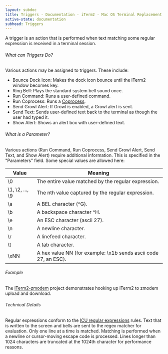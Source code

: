 ```yaml
---
layout: subdoc
title: Triggers - Documentation - iTerm2 - Mac OS Terminal Replacement
active-state: documentation
subhead: Triggers
---
```

A trigger is an action that is performed when text matching some regular expression is received in a terminal session.
<h6 class="question">What can Triggers Do?</h6>
Various actions may be assigned to triggers. These include:
<ul>
        <li>Bounce Dock Icon: Makes the dock icon bounce until the iTerm2 window becomes key.</li>
        <li>Ring Bell: Plays the standard system bell sound once.</li>
        <li>Run Command: Runs a user-defined command.</li>
        <li>Run Coprocess: Runs a <a href="coprocesses.html">Coprocess</a>.</li>
        <li>Send Growl Alert: If Growl is enabled, a Growl alert is sent.</li>
        <li>Send Text: Sends user-defined text back to the terminal as though the user had typed it.</li>
        <li>Show Alert: Shows an alert box with user-defined text.</li>
</ul>
<h6 class="question">What is a Parameter?</h6>
Various actions (Run Command, Run Coprocess, Send Growl Alert, Send Text, and Show Alert) require additional information. This is specified in the "Parameters" field. Some special values are allowed here: 
<table>
        <thead>
                <tr>
                        <th>Value</th>
                        <th>Meaning</th>
                </tr>
        </thead>
        <tbody>
                <tr>
                        <td>\0</td>
                        <td>The entire value matched by the regular expression.</td>
                </tr>
                <tr>
                        <td>\1, \2, ..., \9</td>
                        <td>The nth value captured by the regular expression.</td>
                </tr>
                <tr>
                        <td>\a</td>
                        <td>A BEL character (^G).</td>
                </tr>
                <tr>
                        <td>\b</td>
                        <td>A backspace character ^H.</td>
                </tr>
                <tr>
                        <td>\e</td>
                        <td>An ESC character (ascii 27).</td>
                </tr>
                <tr>
                        <td>\n</td>
                        <td>A newline character.</td>
                </tr>
                <tr>
                        <td>\r</td>
                        <td>A linefeed character.</td>
                </tr>
                <tr>
                        <td>\t</td>
                        <td>A tab character.</td>
                </tr>
                <tr>
                        <td>\xNN</td>
                        <td>A hex value NN (for example: \x1b sends ascii code 27, an ESC).</td>
                </tr>
        </tbody>
</table>
<h6 class="question">Example</h6>
The <a href="https://github.com/mmastrac/iterm2-zmodem">iTerm2-zmodem</a> project demonstrates hooking up iTerm2 to zmodem upload and download.
<h6 class="question">Technical Details</h6>
Regular expressions conform to the <a href="http://userguide.icu-project.org/strings/regexp">ICU regular expressions</a> rules. Text that is written to the screen and bells are sent to the regex matcher for evaluation. Only one line at a time is matched. Matching is performed when a newline or cursor-moving escape code is processed. Lines longer than 1024 characters are truncated at the 1024th character for performance reasons.
